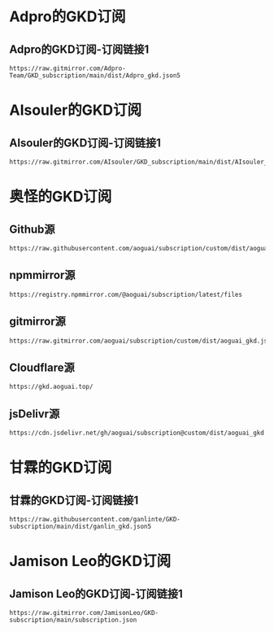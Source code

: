 # Adpro的GKD订阅## Adpro的GKD订阅-订阅链接1```texthttps://raw.gitmirror.com/Adpro-Team/GKD_subscription/main/dist/Adpro_gkd.json5```# AIsouler的GKD订阅## AIsouler的GKD订阅-订阅链接1```texthttps://raw.gitmirror.com/AIsouler/GKD_subscription/main/dist/AIsouler_gkd.json5```# 奥怪的GKD订阅## Github源```texthttps://raw.githubusercontent.com/aoguai/subscription/custom/dist/aoguai_gkd.json5```## npmmirror源```texthttps://registry.npmmirror.com/@aoguai/subscription/latest/files```## gitmirror源```texthttps://raw.gitmirror.com/aoguai/subscription/custom/dist/aoguai_gkd.json5```## Cloudflare源```texthttps://gkd.aoguai.top/```## jsDelivr源```texthttps://cdn.jsdelivr.net/gh/aoguai/subscription@custom/dist/aoguai_gkd.json5```# 甘霖的GKD订阅## 甘霖的GKD订阅-订阅链接1```texthttps://raw.githubusercontent.com/ganlinte/GKD-subscription/main/dist/ganlin_gkd.json5```# Jamison Leo的GKD订阅## Jamison Leo的GKD订阅-订阅链接1```texthttps://raw.gitmirror.com/JamisonLeo/GKD-subscription/main/subscription.json```